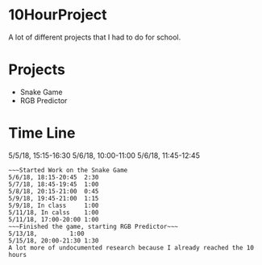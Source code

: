 # 10HourProject
A lot of different projects that I had to do for school.
# Projects
* Snake Game
* RGB Predictor
# Time Line
5/5/18, 15:15-16:30
5/6/18, 10:00-11:00
5/6/18, 11:45-12:45
~~~Scrapped Idea, couldn't figure something out~~~
~~~Started Work on the Snake Game
5/6/18, 18:15-20:45  2:30
5/7/18, 18:45-19:45  1:00
5/8/18, 20:15-21:00  0:45
5/9/18, 19:45-21:00  1:15
5/9/18, In class     1:00
5/11/18, In calss    1:00
5/11/18, 17:00-20:00 1:00
~~~Finished the game, starting RGB Predictor~~~
5/13/18, 	     1:00
5/15/18, 20:00-21:30 1:30
A lot more of undocumented research because I already reached the 10 hours
